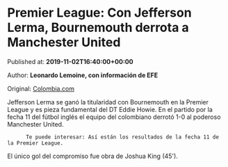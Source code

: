 
# Premier League: Con Jefferson Lerma, Bournemouth derrota a Manchester United

Published at: **2019-11-02T16:40:00+00:00**

Author: **Leonardo Lemoine, con información de EFE**

Original: [Colombia.com](https://www.colombia.com/futbol/colombianos-en-el-exterior/resultados-premier-league-bournemouth-vs-manchester-united-jefferson-lerma-246329)

Jefferson Lerma se ganó la titularidad con Bournemouth en la Premier League y es pieza fundamental del DT Eddie Howie.
En el partido por la fecha 11 del fútbol inglés el equipo del colombiano derrotó 1-0 al poderoso Manchester United.

        
          Te puede interesar: Así están los resultados de la fecha 11 de la Premier League.
        
      
El único gol del compromiso fue obra de Joshua King (45').
